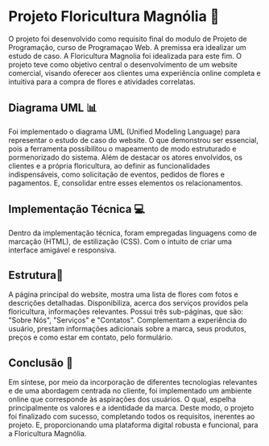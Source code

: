 
# Projeto Floricultura Magnólia 🌸

O projeto foi desenvolvido como requisito final do modulo de Projeto de Programação, curso de Programaçao Web. A premissa era idealizar um estudo de caso. A Floricultura Magnolia foi idealizada para este fim. 
O projeto teve como objetivo central o desenvolvimento de um website comercial, visando oferecer aos clientes uma experiência online completa e intuitiva para a compra de flores e atividades correlatas.


## Diagrama UML 📊

Foi implementado o diagrama UML (Unified Modeling Language) para representar o estudo de caso do website. O que demonstrou ser essencial, pois a ferramenta possibilitou o mapeamento de modo estruturado e pormenorizado do sistema. Além de destacar os atores envolvidos, os clientes e a própria floricultura, ao definir as funcionalidades indispensáveis, como solicitação de eventos, pedidos de flores e pagamentos. E, consolidar entre esses elementos os relacionamentos.

## Implementação Técnica 💻

Dentro da implementação técnica, foram empregadas linguagens como de marcação (HTML), de estilização (CSS). Com o intuito de criar uma interface amigável e responsiva.

## Estrutura🌟

A página principal do website, mostra uma lista de flores com fotos e descrições detalhadas. Disponibiliza, acerca dos serviços providos pela floricultura, informações relevantes. 
Possui três sub-páginas, que são: "Sobre Nós", "Serviços" e "Contatos". Complementam a experiência do usuário, prestam informações adicionais sobre a marca, seus produtos, preços e como estar em contato, pelo formulário.


## Conclusão 🌟

Em síntese, por meio da incorporação de diferentes tecnologias relevantes e de uma abordagem centrada no cliente, foi implementado um ambiente online que corresponde às aspirações dos usuários. O qual, espelha principalmente os valores e a identidade da marca. Deste modo, o projeto foi finalizado com sucesso, completando todos os requisitos, inerentes ao projeto. E, proporcionando uma plataforma digital robusta e funcional, para a Floricultura Magnólia.

